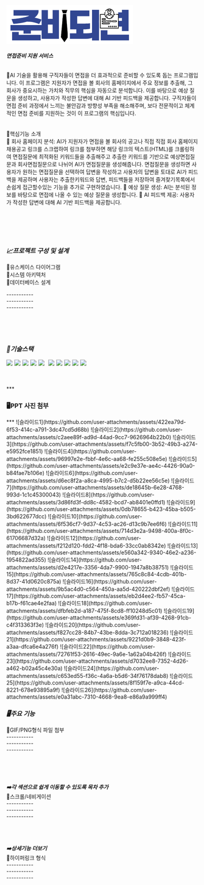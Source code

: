 ![이미지 설명](front/src/assets/readylogo.png)<br>
<br>
***면접준비 지원 서비스***






<br> 📌AI 기술을 활용해 구직자들이 면접을 더 효과적으로 준비할 수 있도록 돕는 프로그램입니다. 이 프로그램은 지원자가 면접을 볼 회사의 홈페이지에서 주요 정보를 추출해, 그 회사가 중요시하는 가치와 직무의 핵심을 자동으로 분석합니다. 이를 바탕으로 예상 질문을 생성하고, 사용자가 작성한 답변에 대해 AI 기반 피드백을 제공합니다. 구직자들이 면접 준비 과정에서 느끼는 불안감과 방향성 부족을 해소해주며, 보다 전문적이고 체계적인 면접 준비를 지원하는 것이 이 프로그램의 핵심입니다.<br>
<br>
<br>
📌핵심기능 소개<br>
🔸 회사 홈페이지 분석: AI가 지원자가 면접을 볼 회사의 공고나 직접 직접 회사 홈페이지 채용공고 링크를 스크랩하여 링크를 첨부하면 해당 링크의 텍스트(HTML)를 크롤링하여 면접질문에 최적화된 키워드들을 추출해주고 추출한 키워드를 기반으로 예상면접질문과 회사면접질문으로 나뉘어 AI가 면접질문을 생성해줍니다. 면접질문을 생성하면 사용자가 원하는 면접질문을 선택하여 답변을 작성하고 사용자의 답변을 토대로 AI가 피드백을 제공하며 사용자는 추출한키워드와 답변, 피드백들을 저장하여 즐겨찾기목록에서 손쉽게 접근할수있는 기능을 추가로 구현하였습니다.
🔸 예상 질문 생성: AI는 분석된 정보를 바탕으로 면접에 나올 수 있는 예상 질문을 생성합니다. 
🔸 AI 피드백 제공: 사용자가 작성한 답변에 대해 AI 기반 피드백을 제공합니다.


<br>
<br>
<br>
<br>

***<h3>📈프로젝트 구성 및 설계</h3>***
🧩유스케이스 다이어그램<br>
🧩시스템 아키텍처<br>
🧩데이터베이스 설계<br>

-----------<br>
-----------<br>
-----------<br>

<br>
<br>
<br>

***<h3>🔧기술스택</h3>***
<div style="display: flex; gap: 5px;">
  <img src="https://img.shields.io/badge/java-007396?style=for-the-badge&logo=OpenJDK&logoColor=white"> 
<img src="https://img.shields.io/badge/Javascript-F7DF1E?style=for-the-badge&logo=javascript&logoColor=FFF"/> 
<img src="https://img.shields.io/badge/HTML5-E34F26?style=for-the-badge&logo=html5&logoColor=FFF"/>
<img src="https://img.shields.io/badge/CSS3-1572B6?style=for-the-badge&logo=css3&logoColor=FFF"/> 
<img src="https://img.shields.io/badge/css-1572B6?style=for-the-badge&logo=css3&logoColor=white"><br>

<img src="https://img.shields.io/badge/GitHub-EAEAEA?style=for-the-badge&logo=github&logoColor=000"/>
<img src="https://img.shields.io/badge/mysql-4479A1?style=for-the-badge&logo=mysql&logoColor=white">
<img src="https://img.shields.io/badge/vue.js-4FC08D?style=for-the-badge&logo=vue.js&logoColor=white">
<img src="https://img.shields.io/badge/node.js-339933?style=for-the-badge&logo=Node.js&logoColor=white">
<img src="https://img.shields.io/badge/express-000000?style=for-the-badge&logo=express&logoColor=white">

</div>
<br>
<br>
<br>
***<h3>🖥️PPT 사진 첨부</h3>***
![슬라이드1](https://github.com/user-attachments/assets/422ea79d-6f53-414c-a791-3dc47cd5d68b)
![슬라이드2](https://github.com/user-attachments/assets/c2aee89f-ad9d-44ad-9cc7-9626964b22b0)
![슬라이드3](https://github.com/user-attachments/assets/f7c5fb00-3b52-49b3-a274-e5952fce1851)
![슬라이드4](https://github.com/user-attachments/assets/96997e2e-fbbf-4e6c-aa68-fe255c508e5e)
![슬라이드5](https://github.com/user-attachments/assets/e2c9e37e-ae4c-4426-90a0-b84fae7b106e)
![슬라이드6](https://github.com/user-attachments/assets/d6ec8f2a-a8ca-4995-b7c2-d5b22ee56c5e)
![슬라이드7](https://github.com/user-attachments/assets/de18645b-6e28-4768-993d-1c1c45300043)
![슬라이드8](https://github.com/user-attachments/assets/3d86fd3f-dd8c-4582-bcd7-ab8401e0ffd1)
![슬라이드9](https://github.com/user-attachments/assets/0db78655-b423-45ba-b505-3bd622677dcc)
![슬라이드10](https://github.com/user-attachments/assets/6f536cf7-9d37-4c53-ac26-d13c9b7ee6f6)
![슬라이드11](https://github.com/user-attachments/assets/714d3e2a-9498-400a-8f0c-61706687d32a)
![슬라이드12](https://github.com/user-attachments/assets/f212d120-fdd2-4f18-bda6-33cc0ab8342e)
![슬라이드13](https://github.com/user-attachments/assets/e560a342-9340-46e2-a236-1954822ad355)
![슬라이드14](https://github.com/user-attachments/assets/d2e4217e-3356-4da7-9900-1947a8b38751)
![슬라이드15](https://github.com/user-attachments/assets/765c8c84-4cdb-401b-8d37-41d0620c875a)
![슬라이드16](https://github.com/user-attachments/assets/9b5ac4d0-c564-450a-aa5d-420222dbf2ef)
![슬라이드17](https://github.com/user-attachments/assets/eb2d4ee2-fb57-45ca-b17b-f61cae4e2faa)
![슬라이드18](https://github.com/user-attachments/assets/dfbfeb2d-a187-475f-8cd8-ff10248d5c01)
![슬라이드19](https://github.com/user-attachments/assets/e369fd31-af39-4268-91cb-c4f313363f3e)
![슬라이드20](https://github.com/user-attachments/assets/f827cc28-84b7-43be-8dda-3c712a018236)
![슬라이드21](https://github.com/user-attachments/assets/9221d0b9-3848-423f-a3aa-dfca6e4a276f)
![슬라이드22](https://github.com/user-attachments/assets/72761f53-2616-49ec-9a6e-1a62a04b426f)
![슬라이드23](https://github.com/user-attachments/assets/d7032ee8-7352-4d26-a462-b02a45c4e30a)
![슬라이드24](https://github.com/user-attachments/assets/c653ed55-f36c-4a6a-b5d6-34f76178dab8)
![슬라이드25](https://github.com/user-attachments/assets/8f159f7e-a9ca-44cd-8221-678e93895a9f)
![슬라이드26](https://github.com/user-attachments/assets/e0a31abc-7310-4668-9ea8-e86a9a999ff4)

***<h3>🖥️주요 기능</h3>***
🧩GIF/PNG형식 파일 첨부<br>
-----------<br>
-----------<br>
-----------<br>

<br>
<br>
<br>

***➡️각 섹션으로 쉽게 이동할 수 있도록 목차 추가***<br>
🧩스크롤/네비게이션<br>
-----------<br>
-----------<br>
-----------<br>
<br>
<br>
<br>

***➡️상세기능 더보기***<br>
🧩하이퍼링크 형식<br>
-----------<br>
-----------<br>
-----------<br>
